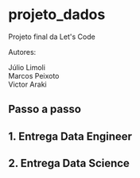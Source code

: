 # projeto_dados
Projeto final da Let's Code

Autores:

Júlio Limoli </br>
Marcos Peixoto </br>
Victor Araki </br>

## Passo a passo

## 1. Entrega Data Engineer

## 2. Entrega Data Science
